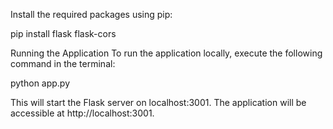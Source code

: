 Install the required packages using pip:

pip install flask flask-cors

Running the Application
To run the application locally, execute the following command in the terminal:

python app.py

This will start the Flask server on localhost:3001. The application will be accessible at http://localhost:3001.
